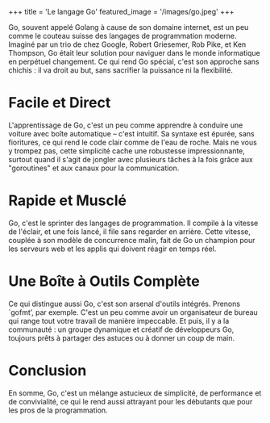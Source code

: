 +++
title = 'Le langage Go'
featured_image = '/images/go.jpeg'
+++

Go, souvent appelé Golang à cause de son domaine internet, est un peu comme le couteau suisse des langages de programmation moderne. Imaginé par un trio de chez Google, Robert Griesemer, Rob Pike, et Ken Thompson, Go était leur solution pour naviguer dans le monde informatique en perpétuel changement. Ce qui rend Go spécial, c'est son approche sans chichis : il va droit au but, sans sacrifier la puissance ni la flexibilité.

# Facile et Direct

L'apprentissage de Go, c'est un peu comme apprendre à conduire une voiture avec boîte automatique – c'est intuitif. Sa syntaxe est épurée, sans fioritures, ce qui rend le code clair comme de l'eau de roche. Mais ne vous y trompez pas, cette simplicité cache une robustesse impressionnante, surtout quand il s'agit de jongler avec plusieurs tâches à la fois grâce aux "goroutines" et aux canaux pour la communication.

# Rapide et Musclé

Go, c'est le sprinter des langages de programmation. Il compile à la vitesse de l'éclair, et une fois lancé, il file sans regarder en arrière. Cette vitesse, couplée à son modèle de concurrence malin, fait de Go un champion pour les serveurs web et les applis qui doivent réagir en temps réel.

# Une Boîte à Outils Complète

Ce qui distingue aussi Go, c'est son arsenal d'outils intégrés. Prenons `gofmt’, par exemple. C'est un peu comme avoir un organisateur de bureau qui range tout votre travail de manière impeccable. Et puis, il y a la communauté : un groupe dynamique et créatif de développeurs Go, toujours prêts à partager des astuces ou à donner un coup de main.

# Conclusion

En somme, Go, c'est un mélange astucieux de simplicité, de performance et de convivialité, ce qui le rend aussi attrayant pour les débutants que pour les pros de la programmation.
